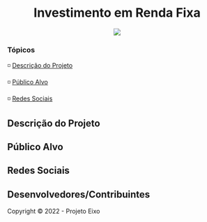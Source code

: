 <h1 align="center"> Investimento em Renda Fixa </h1>

<p align="center">
    <img src="http://img.shields.io/static/v1?label=STATUS&message=EM%20DESENVOLVIMENTO&color=RED&style=for-the-badge">
</p>

### Tópicos

:white_medium_small_square: [Descrição do Projeto](#descrição-do-projeto)

:white_medium_small_square: [Público Alvo](#público-alvo)

:white_medium_small_square: [Redes Sociais](#redes-sociais)

## Descrição do Projeto

## Público Alvo

## Redes Sociais

## Desenvolvedores/Contribuintes

Copyright :copyright: 2022 - Projeto Eixo